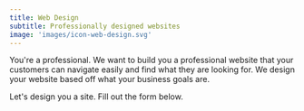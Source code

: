 ```yaml
---
title: Web Design
subtitle: Professionally designed websites
image: 'images/icon-web-design.svg'
---
```

You're a professional. We want to build you a professional website that your customers can navigate easily and find what they are looking for. We design your website based off what your business goals are.

<p class="lead">Let's design you a site. Fill out the form below.</p>
